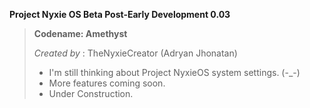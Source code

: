 **Project Nyxie OS Beta Post-Early Development 0.03**
>**Codename: Amethyst**
>
>*Created by* : TheNyxieCreator (Adryan Jhonatan)
>
>- I'm still thinking about Project NyxieOS system settings. (-_-)
>- More features coming soon.
>- Under Construction.
>
>
>

